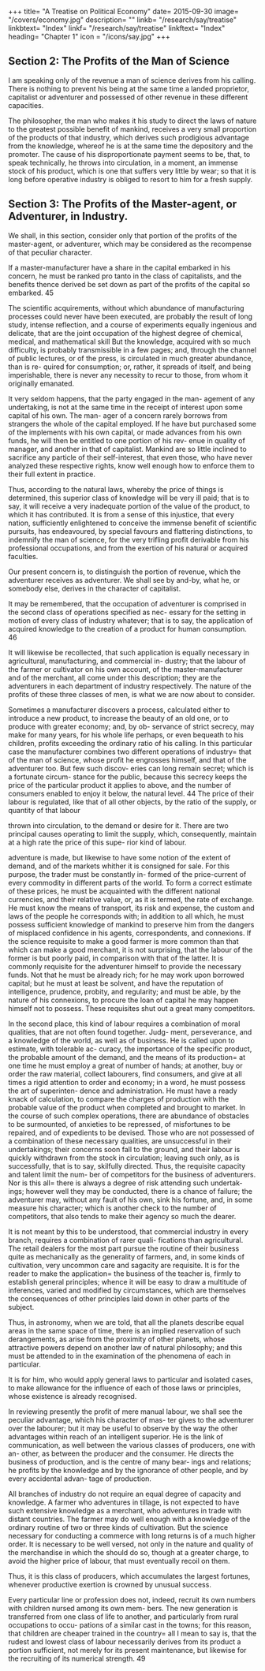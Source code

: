 +++
title= "A Treatise on Political Economy"
date= 2015-09-30
image= "/covers/economy.jpg"
description= ""
linkb= "/research/say/treatise"
linkbtext= "Index"
linkf= "/research/say/treatise"
linkftext= "Index"
heading= "Chapter 1"
icon = "/icons/say.jpg"
+++


## Section 2: The Profits of the Man of Science

I am speaking only of the revenue a man of science derives from his calling. There is nothing to prevent his being at the same time a landed proprietor, capitalist or adventurer and possessed of other revenue in these different capacities.

The philosopher, the man who makes it his study to direct the laws of nature to the greatest possible benefit of mankind,
receives a very small proportion of the products of that industry, which derives such prodigious advantage from the
knowledge, whereof he is at the same time the depository and the promoter. The cause of his disproportionate payment
seems to be, that, to speak technically, he throws into circulation, in a moment, an immense stock of his product, which is
one that suffers very little by wear; so that it is long before operative industry is obliged to resort to him for a fresh supply.


## Section 3: The Profits of the Master-agent, or Adventurer, in Industry.

We shall, in this section, consider only that portion of the profits of the master-agent, or adventurer, which may be considered as the recompense of that peculiar character. 

If a master-manufacturer have a share in the capital embarked in his concern, he must be ranked pro tanto in the class of capitalists, and the benefits thence derived be set down as part of the profits of the capital so embarked. 45

The scientific acquirements, without which abundance of manufacturing processes could never have been executed, are
probably the result of long study, intense reflection, and a
course of experiments equally ingenious and delicate, that
are the joint occupation of the highest degree of chemical,
medical, and mathematical skill But the knowledge, acquired
with so much difficulty, is probably transmissible in a few
pages; and, through the channel of public lectures, or of the
press, is circulated in much greater abundance, than is re-
quired for consumption; or, rather, it spreads of itself, and
being imperishable, there is never any necessity to recur to
those, from whom it originally emanated.

It very seldom happens, that the party engaged in the man-
agement of any undertaking, is not at the same time in the
receipt of interest upon some capital of his own. The man-
ager of a concern rarely borrows from strangers the whole of
the capital employed. If he have but purchased some of the
implements with his own capital, or made advances from his
own funds, he will then be entitled to one portion of his rev-
enue in quality of manager, and another in that of capitalist.
Mankind are so little inclined to sacrifice any particle of their
self-interest, that even those, who have never analyzed these
respective rights, know well enough how to enforce them to
their full extent in practice.

Thus, according to the natural laws, whereby the price of things is determined, this superior class of knowledge will be
very ill paid; that is to say, it will receive a very inadequate portion of the value of the product, to which it has contributed. It is from a sense of this injustice, that every nation, sufficiently enlightened to conceive the immense benefit of scientific pursuits, has endeavoured, by special favours and flattering distinctions, to indemnify the man of science, for the very trifling profit derivable from his professional occupations, and from the exertion of his natural or acquired faculties.

Our present concern is, to distinguish the portion of revenue, which the adventurer receives as adventurer. We shall see by
and-by, what he, or somebody else, derives in the character of capitalist.

It may be remembered, that the occupation of adventurer is comprised in the second class of operations specified as nec-
essary for the setting in motion of every class of industry whatever; that is to say, the application of acquired knowledge to the creation of a product for human consumption. 46 

It will likewise be recollected, that such application is equally
necessary in agricultural, manufacturing, and commercial in-
dustry; that the labour of the farmer or cultivator on his own
account, of the master-manufacturer and of the merchant, all
come under this description; they are the adventurers in each
department of industry respectively. The nature of the profits
of these three classes of men, is what we are now about to
consider.

Sometimes a manufacturer discovers a process, calculated
either to introduce a new product, to increase the beauty of
an old one, or to produce with greater economy; and, by ob-
servance of strict secrecy, may make for many years, for his
whole life perhaps, or even bequeath to his children, profits
exceeding the ordinary ratio of his calling. In this particular
case the manufacturer combines two different operations of
industry= that of the man of science, whose profit he engrosses
himself, and that of the adventurer too. But few such discov-
eries can long remain secret; which is a fortunate circum-
stance for the public, because this secrecy keeps the price of
the particular product it applies to above, and the number of
consumers enabled to enjoy it below, the natural level. 44
The price of their labour is regulated, like that of all other
objects, by the ratio of the supply, or quantity of that labour

thrown into circulation, to the demand or desire for it. There
are two principal causes operating to limit the supply, which,
consequently, maintain at a high rate the price of this supe-
rior kind of labour.

adventure is made, but likewise to have some notion of the
extent of demand, and of the markets whither it is consigned
for sale. For this purpose, the trader must be constantly in-
formed of the price-current of every commodity in different
parts of the world. To form a correct estimate of these prices,
he must be acquainted with the different national currencies,
and their relative value, or, as it is termed, the rate of exchange. He must know the means of transport, its risk and
expense, the custom and laws of the people he corresponds with; in addition to all which, he must possess sufficient knowledge of mankind to preserve him from the dangers of misplaced confidence in his agents, correspondents, and
connexions. If the science requisite to make a good farmer is more common than that which can make a good merchant, it
is not surprising, that the labour of the former is but poorly paid, in comparison with that of the latter.
It is commonly requisite for the adventurer himself to provide the necessary funds. Not that he must be already rich;
for he may work upon borrowed capital; but he must at least be solvent, and have the reputation of intelligence, prudence,
probity, and regularity; and must be able, by the nature of his connexions, to procure the loan of capital he may happen
himself not to possess. These requisites shut out a great many competitors.

In the second place, this kind of labour requires a combination of moral qualities, that are not often found together. Judg-
ment, perseverance, and a knowledge of the world, as well as of business. He is called upon to estimate, with tolerable ac-
curacy, the importance of the specific product, the probable amount of the demand, and the means of its production= at
one time he must employ a great of number of hands; at another, buy or order the raw material, collect labourers, find
consumers, and give at all times a rigid attention to order and economy; in a word, he must possess the art of superinten-
dence and administration. He must have a ready knack of calculation, to compare the charges of production with the
probable value of the product when completed and brought to market. In the course of such complex operations, there are abundance of obstacles to be surmounted, of anxieties to be repressed, of misfortunes to be repaired, and of expedients to be devised. Those who are not possessed of a combination of these necessary qualities, are unsuccessful in their
undertakings; their concerns soon fall to the ground, and their
labour is quickly withdrawn from the stock in circulation;
leaving such only, as is successfully, that is to say, skilfully
directed. Thus, the requisite capacity and talent limit the num-
ber of competitors for the business of adventurers. Nor is this
all= there is always a degree of risk attending such undertak-
ings; however well they may be conducted, there is a chance
of failure; the adventurer may, without any fault of his own,
sink his fortune, and, in some measure his character; which is
another check to the number of competitors, that also tends
to make their agency so much the dearer.

It is not meant by this to be understood, that commercial industry in every branch, requires a combination of rarer quali-
fications than agricultural. The retail dealers for the most part
pursue the routine of their business quite as mechanically as
the generality of farmers, and, in some kinds of cultivation,
very uncommon care and sagacity are requisite. It is for the
reader to make the application= the business of the teacher is,
firmly to establish general principles; whence it will be easy
to draw a multitude of inferences, varied and modified by
circumstances, which are themselves the consequences of
other principles laid down in other parts of the subject. 

Thus, in astronomy, when we are told, that all the planets describe
equal areas in the same space of time, there is an implied reservation of such derangements, as arise from the proximity of other planets, whose attractive powers depend on another law of natural philosophy; and this must be attended to
in the examination of the phenomena of each in particular. 

It is for him, who would apply general laws to particular and
isolated cases, to make allowance for the influence of each of
those laws or principles, whose existence is already
recognised.

In reviewing presently the profit of mere manual labour, we
shall see the peculiar advantage, which his character of mas-
ter gives to the adventurer over the labourer; but it may be
useful to observe by the way the other advantages within reach
of an intelligent superior. He is the link of communication, as
well between the various classes of producers, one with an-
other, as between the producer and the consumer. He directs
the business of production, and is the centre of many bear-
ings and relations; he profits by the knowledge and by the
ignorance of other people, and by every accidental advan-
tage of production.

All branches of industry do not require an equal degree of capacity and knowledge. A farmer who adventures in tillage, is not expected to have such extensive knowledge as a merchant, who adventures in trade with distant countries. The farmer may do well enough with a knowledge of the ordinary routine of two or three kinds of cultivation. But the science necessary for conducting a commerce with long returns is of a much higher order. It is necessary to be well versed, not only in the nature and quality of the merchandise in which the should do so, though at a greater charge, to avoid the higher
price of labour, that must eventually recoil on them. 

Thus, it is this class of producers, which accumulates the largest fortunes, whenever productive exertion is crowned by
unusual success.

Every particular line or profession does not, indeed, recruit its own numbers with children nursed among its own mem-
bers. The new generation is transferred from one class of life to another, and particularly from rural occupations to occu-
pations of a similar cast in the towns; for this reason, that children are cheaper trained in the country= all I mean to say
is, that the rudest and lowest class of labour necessarily derives from its product a portion sufficient, not merely for its
present maintenance, but likewise for the recruiting of its numerical strength. 49


